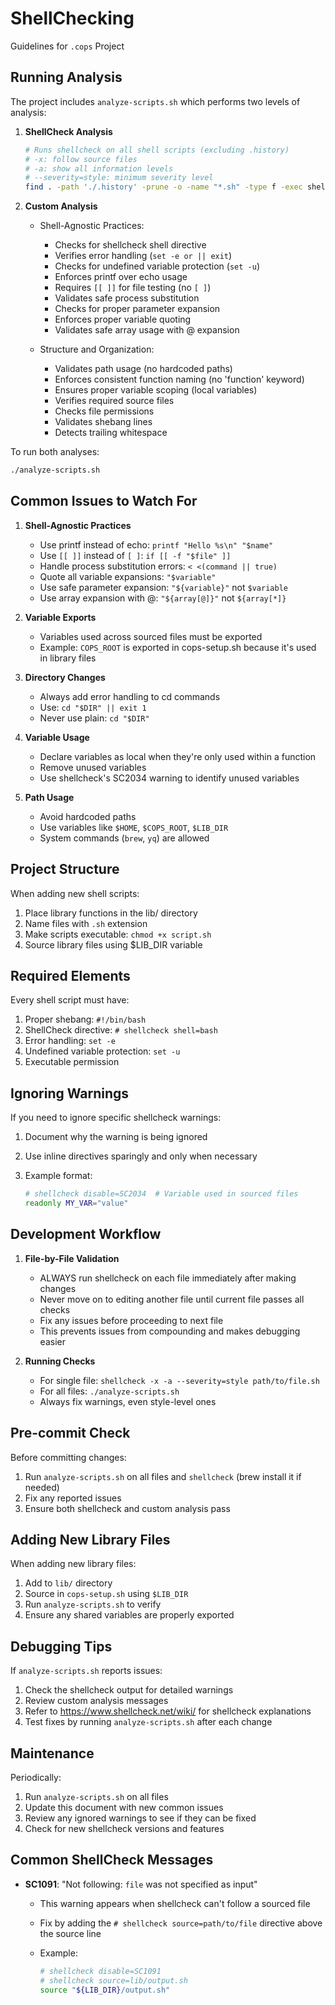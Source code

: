 # ShellChecking

Guidelines for `.cops` Project

## Running Analysis

The project includes `analyze-scripts.sh` which performs two levels of analysis:

1. **ShellCheck Analysis**

    ```bash
    # Runs shellcheck on all shell scripts (excluding .history)
    # -x: follow source files
    # -a: show all information levels
    # --severity=style: minimum severity level
    find . -path './.history' -prune -o -name "*.sh" -type f -exec shellcheck -x -a --severity=style {} \;
    ```

2. **Custom Analysis**
    - Shell-Agnostic Practices:
      - Checks for shellcheck shell directive
      - Verifies error handling (`set -e or || exit`)
      - Checks for undefined variable protection (`set -u`)
      - Enforces printf over echo usage
      - Requires `[[ ]]` for file testing (no `[ ]`)
      - Validates safe process substitution
      - Checks for proper parameter expansion
      - Enforces proper variable quoting
      - Validates safe array usage with @ expansion

    - Structure and Organization:
      - Validates path usage (no hardcoded paths)
      - Enforces consistent function naming (no 'function' keyword)
      - Ensures proper variable scoping (local variables)
      - Verifies required source files
      - Checks file permissions
      - Validates shebang lines
      - Detects trailing whitespace

To run both analyses:

```bash
./analyze-scripts.sh
```

## Common Issues to Watch For

1. **Shell-Agnostic Practices**
    - Use printf instead of echo: `printf "Hello %s\n" "$name"`
    - Use `[[ ]]` instead of `[ ]`: `if [[ -f "$file" ]]`
    - Handle process substitution errors: `< <(command || true)`
    - Quote all variable expansions: `"$variable"`
    - Use safe parameter expansion: `"${variable}"` not `$variable`
    - Use array expansion with @: `"${array[@]}"` not `${array[*]}`

2. **Variable Exports**
    - Variables used across sourced files must be exported
    - Example: `COPS_ROOT` is exported in cops-setup.sh because it's used in library files

3. **Directory Changes**
    - Always add error handling to cd commands
    - Use: `cd "$DIR" || exit 1`
    - Never use plain: `cd "$DIR"`

4. **Variable Usage**
    - Declare variables as local when they're only used within a function
    - Remove unused variables
    - Use shellcheck's SC2034 warning to identify unused variables

5. **Path Usage**
    - Avoid hardcoded paths
    - Use variables like `$HOME`, `$COPS_ROOT`, `$LIB_DIR`
    - System commands (`brew`, `yq`) are allowed

## Project Structure

When adding new shell scripts:

1. Place library functions in the lib/ directory
2. Name files with `.sh` extension
3. Make scripts executable: `chmod +x script.sh`
4. Source library files using $LIB_DIR variable

## Required Elements

Every shell script must have:

1. Proper shebang: `#!/bin/bash`
2. ShellCheck directive: `# shellcheck shell=bash`
3. Error handling: `set -e`
4. Undefined variable protection: `set -u`
5. Executable permission

## Ignoring Warnings

If you need to ignore specific shellcheck warnings:

1. Document why the warning is being ignored
2. Use inline directives sparingly and only when necessary
3. Example format:

   ```bash
   # shellcheck disable=SC2034  # Variable used in sourced files
   readonly MY_VAR="value"
   ```

## Development Workflow

1. **File-by-File Validation**
    - ALWAYS run shellcheck on each file immediately after making changes
    - Never move on to editing another file until current file passes all checks
    - Fix any issues before proceeding to next file
    - This prevents issues from compounding and makes debugging easier

2. **Running Checks**
    - For single file: `shellcheck -x -a --severity=style path/to/file.sh`
    - For all files: `./analyze-scripts.sh`
    - Always fix warnings, even style-level ones

## Pre-commit Check

Before committing changes:

1. Run `analyze-scripts.sh` on all files and `shellcheck` (brew install it if needed)
2. Fix any reported issues
3. Ensure both shellcheck and custom analysis pass

## Adding New Library Files

When adding new library files:

1. Add to `lib/` directory
2. Source in `cops-setup.sh` using `$LIB_DIR`
3. Run `analyze-scripts.sh` to verify
4. Ensure any shared variables are properly exported

## Debugging Tips

If `analyze-scripts.sh` reports issues:

1. Check the shellcheck output for detailed warnings
2. Review custom analysis messages
3. Refer to <https://www.shellcheck.net/wiki/> for shellcheck explanations
4. Test fixes by running `analyze-scripts.sh` after each change

## Maintenance

Periodically:

1. Run `analyze-scripts.sh` on all files
2. Update this document with new common issues
3. Review any ignored warnings to see if they can be fixed
4. Check for new shellcheck versions and features

## Common ShellCheck Messages

- **SC1091**: "Not following: `file` was not specified as input"
  - This warning appears when shellcheck can't follow a sourced file
  - Fix by adding the `# shellcheck source=path/to/file` directive above the source line
  - Example:

    ```bash
    # shellcheck disable=SC1091
    # shellcheck source=lib/output.sh
    source "${LIB_DIR}/output.sh"
